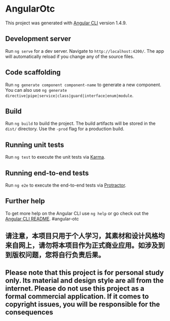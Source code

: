 # AngularOtc

This project was generated with [Angular CLI](https://github.com/angular/angular-cli) version 1.4.9.

## Development server

Run `ng serve` for a dev server. Navigate to `http://localhost:4200/`. The app will automatically reload if you change any of the source files.

## Code scaffolding

Run `ng generate component component-name` to generate a new component. You can also use `ng generate directive|pipe|service|class|guard|interface|enum|module`.

## Build

Run `ng build` to build the project. The build artifacts will be stored in the `dist/` directory. Use the `-prod` flag for a production build.

## Running unit tests

Run `ng test` to execute the unit tests via [Karma](https://karma-runner.github.io).

## Running end-to-end tests

Run `ng e2e` to execute the end-to-end tests via [Protractor](http://www.protractortest.org/).

## Further help

To get more help on the Angular CLI use `ng help` or go check out the [Angular CLI README](https://github.com/angular/angular-cli/blob/master/README.md).
#angular-otc

## 请注意，本项目只用于个人学习，其素材和设计风格均来自网上，请勿将本项目作为正式商业应用。如涉及到到版权问题，您将自行负责后果。

## Please note that this project is for personal study only. Its material and design style are all from the internet. Please do not use this          project as a formal commercial application. If it comes to copyright issues, you will be responsible for the consequences
